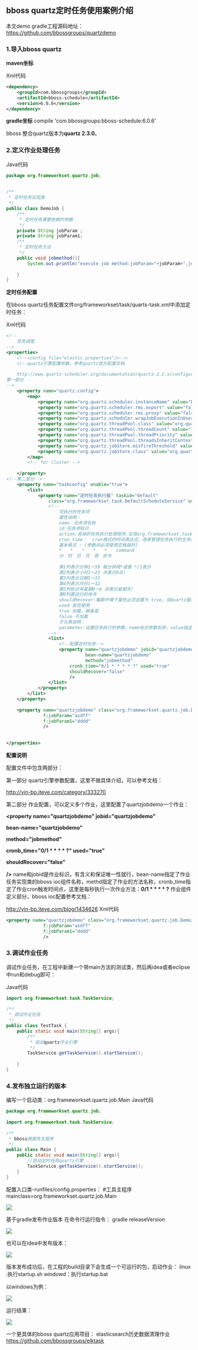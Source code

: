 ## bboss quartz定时任务使用案例介绍

本文demo gradle工程源码地址：
https://github.com/bbossgroups/quartzdemo

### **1.导入bboss quartz**

**maven坐标**

Xml代码

```xml
<dependency>  
    <groupId>com.bbossgroups</groupId>  
    <artifactId>bboss-schedule</artifactId>  
    <version>6.0.6</version>  
</dependency>  
```

  **gradle坐标**
compile 'com.bbossgroups:bboss-schedule:6.0.6'

bboss 整合quartz版本为**quartz 2.3.0**。 

###  **2.定义作业处理任务**

Java代码

```java
package org.frameworkset.quartz.job;  
  
  
/** 
 * 定时任务实现类 
 */  
public class DemoJob {  
    /** 
     * 定时任务需要依赖的参数 
     */  
    private String jobParam ;  
    private String jobParam1;  
    /** 
     * 定时任务方法 
     */  
    public void jobmethod(){  
        System.out.println("execute job method:jobParam="+jobParam+",jobParam1="+jobParam);  
  
    }  
}  
```

**定时任务配置**

在bboss quartz任务配置文件org/frameworkset/task/quarts-task.xml中添加定时任务：

Xml代码

```xml
<!--  
    任务调度 
-->  
<properties>  
    <!--<config file="elastic.properties"/>-->  
    <!--quartz引擎配置参数，参考quartz官方配置文档  
           
    http://www.quartz-scheduler.org/documentation/quartz-2.2.x/configuration/  
第一部分      
-->  
    <property name="quartz.config">  
        <map>  
            <property name="org.quartz.scheduler.instanceName" value="DefaultQuartzScheduler111" />  
            <property name="org.quartz.scheduler.rmi.export" value="false" />  
            <property name="org.quartz.scheduler.rmi.proxy" value="false" />  
            <property name="org.quartz.scheduler.wrapJobExecutionInUserTransaction" value="false" />  
            <property name="org.quartz.threadPool.class" value="org.quartz.simpl.SimpleThreadPool" />  
            <property name="org.quartz.threadPool.threadCount" value="10" />  
            <property name="org.quartz.threadPool.threadPriority" value="5" />  
            <property name="org.quartz.threadPool.threadsInheritContextClassLoaderOfInitializingThread" value="true" />  
            <property name="org.quartz.jobStore.misfireThreshold" value="6000" />  
            <property name="org.quartz.jobStore.class" value="org.quartz.simpl.RAMJobStore" />  
        </map>  
        <!-- for cluster -->  
          
    </property>  
<!--第二部分-->  
    <property name="taskconfig" enable="true">  
        <list>  
            <property name="定时任务执行器" taskid="default"  
                class="org.frameworkset.task.DefaultScheduleService" used="true">  
                <!--  
                    可执行的任务项  
                    属性说明：  
                    name：任务项名称  
                    id:任务项标识  
                    action:具体的任务执行处理程序,实现org.frameworkset.task.Execute接口  
                    cron_time：  cron格式的时间表达式，用来管理任务执行的生命周期，相关的规则请参照日期管理控件quartz的说明文档  
                    基本格式 : [参数间必须使用空格隔开]  
                    *　　*　　*　　*　　*　　command  
                    分　时　日　月　周　命令  
  
                    第1列表示分钟1～59 每分钟用*或者 */1表示  
                    第2列表示小时1～23（0表示0点）  
                    第3列表示日期1～31  
                    第4列表示月份1～12  
                    第5列标识号星期0～6（0表示星期天）  
                    第6列要运行的命令  
                    shouldRecover:集群环境下属性必须设置为 true，当Quartz服务被中止后，再次启动或集群中其他机器接手任务时会尝试恢复执行之前未完成的所有任务。  
                    used 是否使用  
                    true 加载，缺省值  
                    false 不加载       
                    子元素说明：  
                    parameter:设置任务执行的参数，name标识参数名称，value指定参数的值  
                -->  
                <list>  
                    <!--配置定时任务-->  
                    <property name="quartzjobdemo" jobid="quartzjobdemo"  
                              bean-name="quartzjobdemo"  
                              method="jobmethod"  
                        cronb_time="0/1 * * * * ?" used="true"  
                        shouldRecover="false"  
                        />  
                </list>  
            </property>  
        </list>  
    </property>  
  
    <property name="quartzjobdemo" class="org.frameworkset.quartz.job.DemoJob"  
              f:jobParam="asdff"  
              f:jobParam1="dddd"  
              />  
      
  
</properties>  
```

**配置说明**

配置文件中包含两部分：

第一部分 quartz引擎参数配置，这里不做具体介绍，可以参考文档：

http://yin-bp.iteye.com/category/333270

第二部分 作业配置，可以定义多个作业，这里配置了quartzjobdemo一个作业：

**<property name="quartzjobdemo" jobid="quartzjobdemo"**

**bean-name="quartzjobdemo"**  

**method="jobmethod"**

**cronb_time="0/1 \* \* \* \* ?" used="true"**

**shouldRecover="false"**

**/>**
name和jobid是作业标识，有含义和保证唯一性就行，bean-name指定了作业任务实现类的bboss ioc组件名称，methd指定了作业的方法名称，cronb_time指定了作业cron触发时间点，这里是每秒执行一次作业方法：**0/1 \* \* \* \* ?**
作业组件定义部分，bboss ioc配置参考文档：

http://yin-bp.iteye.com/blog/1434626
Xml代码

```xml
<property name="quartzjobdemo" class="org.frameworkset.quartz.job.DemoJob"  
              f:jobParam="asdff"  
              f:jobParam1="dddd"  
              />  
```

### **3.调试作业任务**

调试作业任务，在工程中新建一个带main方法的测试类，然后再idea或者eclipse中run和debug即可：

Java代码

```java
import org.frameworkset.task.TaskService;  
  
/** 
 * 调试作业任务 
 */  
public class TestTask {  
    public static void main(String[] args){  
        /** 
         * 启动quartz作业引擎 
         */  
        TaskService.getTaskService().startService();  
  
    }  
}  
```

### **4.发布独立运行的版本**

编写一个启动类：org.frameworkset.quartz.job.Main
Java代码

```java
package org.frameworkset.quartz.job;  
  
import org.frameworkset.task.TaskService;  
  
/** 
 * bboss微服务主程序 
 */  
public class Main {  
    public static void main(String[] args){  
        //启动定时任务quartz引擎  
        TaskService.getTaskService().startService();  
    }  
}  
```

配置入口类-runfiles/config.properties：
#工具主程序
mainclass=org.frameworkset.quartz.job.Main

![](../_images/quartz/5a8902de-b8bc-3a38-a0f9-925386b89e96.jpg)

基于gradle发布作业版本
在命令行运行指令：
gradle releaseVersion

![](../_images/quartz/29899f50-38a8-3508-b01e-62a9a556cb5d.png)

也可以在idea中发布版本：

![](../_images/quartz/cfacdfb4-c297-3153-8317-1af4e09eed7e.png)

  版本发布成功后，在工程的build目录下会生成一个可运行的包，启动作业：
linux :执行startup.sh
windowd：执行startup.bat

以windows为例：  

![](../_images/quartz/5ec08fc4-5b64-3809-84eb-079bbf1df7fd.png)

运行结果：

![](../_images/QUARTZ/9aff43a2-c156-3376-8dd3-499f8471003b.png)

一个更具体的bboss quartz应用项目：
elasticsearch历史数据清理作业
https://github.com/bbossgroups/elktask